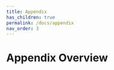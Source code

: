 ```yaml
---
title: Appendix
has_children: true
permalink: /docs/appendix
nav_order: 3
---
```

# Appendix Overview
